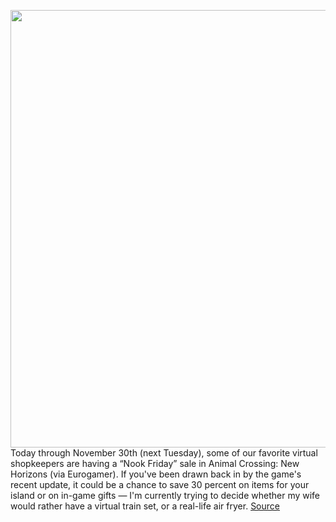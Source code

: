 <img src='https://cdn.vox-cdn.com/thumbor/W14QlQ7LYPdbRFn1fXq-6ACzfF0=/0x0:1280x720/1200x800/filters:focal(558x331:762x535)/cdn.vox-cdn.com/uploads/chorus_image/image/70195766/IMG_3235.0.jpeg' width='700px' /><br/>
Today through November 30th (next Tuesday), some of our favorite virtual shopkeepers are having a “Nook Friday” sale in Animal Crossing: New Horizons (via Eurogamer). If you've been drawn back in by the game's recent update, it could be a chance to save 30 percent on items for your island or on in-game gifts — I'm currently trying to decide whether my wife would rather have a virtual train set, or a real-life air fryer.
<a href='https://www.theverge.com/2021/11/26/22803515/animal-crossing-new-horizons-nook-friday-sale-black-friday-gifts'> Source <a/>